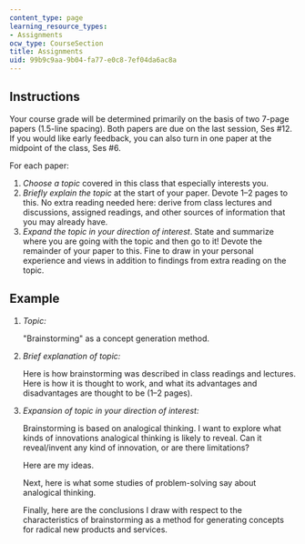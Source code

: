 ```yaml
---
content_type: page
learning_resource_types:
- Assignments
ocw_type: CourseSection
title: Assignments
uid: 99b9c9aa-9b04-fa77-e0c8-7ef04da6ac8a
---
```


Instructions
------------

Your course grade will be determined primarily on the basis of two 7-page papers (1.5-line spacing). Both papers are due on the last session, Ses #12. If you would like early feedback, you can also turn in one paper at the midpoint of the class, Ses #6.

For each paper:

1.  _Choose a topic_ covered in this class that especially interests you.
2.  _Briefly explain the topic_ at the start of your paper. Devote 1–2 pages to this. No extra reading needed here: derive from class lectures and discussions, assigned readings, and other sources of information that you may already have.
3.  _Expand the topic in your direction of interest_. State and summarize where you are going with the topic and then go to it! Devote the remainder of your paper to this. Fine to draw in your personal experience and views in addition to findings from extra reading on the topic.

Example
-------

1.  _Topic:_
    
    "Brainstorming" as a concept generation method.
    
2.  _Brief explanation of topic:_
    
    Here is how brainstorming was described in class readings and lectures. Here is how it is thought to work, and what its advantages and disadvantages are thought to be (1–2 pages).
    
3.  _Expansion of topic in your direction of interest:_
    
    Brainstorming is based on analogical thinking. I want to explore what kinds of innovations analogical thinking is likely to reveal. Can it reveal/invent any kind of innovation, or are there limitations?
    
    Here are my ideas.
    
    Next, here is what some studies of problem-solving say about analogical thinking.
    
    Finally, here are the conclusions I draw with respect to the characteristics of brainstorming as a method for generating concepts for radical new products and services.